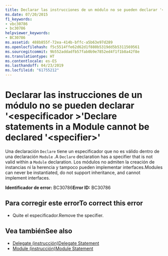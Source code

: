 ```yaml
---
title: Declarar las instrucciones de un módulo no se pueden declarar '<specifier>'
ms.date: 07/20/2015
f1_keywords:
- vbc30786
- bc30786
helpviewer_keywords:
- BC30786
ms.assetid: 488b855f-72ea-414b-bffc-a5b63e97d289
ms.openlocfilehash: f5c5514ffe62d62d1f880b5319dd5b5311569561
ms.sourcegitcommit: 9b552addadfb57fab0b9e7852ed4f1f1b8a42f8e
ms.translationtype: HT
ms.contentlocale: es-ES
ms.lasthandoff: 04/23/2019
ms.locfileid: "61755212"
---
```

# <a name="declare-statements-in-a-module-cannot-be-declared-specifier"></a><span data-ttu-id="5da53-102">Declarar las instrucciones de un módulo no se pueden declarar '\<especificador >'</span><span class="sxs-lookup"><span data-stu-id="5da53-102">Declare statements in a Module cannot be declared '\<specifier>'</span></span>
<span data-ttu-id="5da53-103">Una declaración `Declare` tiene un especificador que no es válido dentro de una declaración `Module` .</span><span class="sxs-lookup"><span data-stu-id="5da53-103">A `Declare` declaration has a specifier that is not valid within a `Module` declaration.</span></span> <span data-ttu-id="5da53-104">Los módulos no admiten la creación de instancias ni la herencia y tampoco pueden implementar interfaces.</span><span class="sxs-lookup"><span data-stu-id="5da53-104">Modules can never be instantiated, do not support inheritance, and cannot implement interfaces.</span></span>  
  
 <span data-ttu-id="5da53-105">**Identificador de error:** BC30786</span><span class="sxs-lookup"><span data-stu-id="5da53-105">**Error ID:** BC30786</span></span>  
  
## <a name="to-correct-this-error"></a><span data-ttu-id="5da53-106">Para corregir este error</span><span class="sxs-lookup"><span data-stu-id="5da53-106">To correct this error</span></span>  
  
- <span data-ttu-id="5da53-107">Quite el especificador.</span><span class="sxs-lookup"><span data-stu-id="5da53-107">Remove the specifier.</span></span>  
  
## <a name="see-also"></a><span data-ttu-id="5da53-108">Vea también</span><span class="sxs-lookup"><span data-stu-id="5da53-108">See also</span></span>

- [<span data-ttu-id="5da53-109">Delegate (instrucción)</span><span class="sxs-lookup"><span data-stu-id="5da53-109">Delegate Statement</span></span>](../../visual-basic/language-reference/statements/delegate-statement.md)
- [<span data-ttu-id="5da53-110">Module (instrucción)</span><span class="sxs-lookup"><span data-stu-id="5da53-110">Module Statement</span></span>](../../visual-basic/language-reference/statements/module-statement.md)
